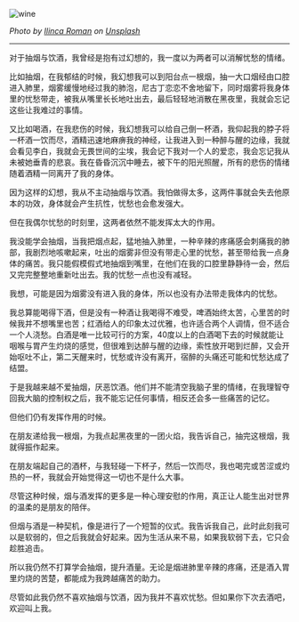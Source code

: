 ![wine](http://owyx09dkb.bkt.clouddn.com/wine.jpg)

*Photo by [Ilinca Roman](https://unsplash.com/photos/BOA54Mr4wn4?utm_source=unsplash&utm_medium=referral&utm_content=creditCopyText) on [Unsplash](https://unsplash.com/?utm_source=unsplash&utm_medium=referral&utm_content=creditCopyText)*

---

对于抽烟与饮酒，我曾经是抱有过幻想的，我一度以为两者可以消解忧愁的情绪。

比如抽烟，在我郁结的时候，我幻想我可以到阳台点一根烟，抽一大口烟经由口腔进入肺里，烟雾缓慢地经过我的肺泡，尼古丁恋恋不舍地留下，同时烟雾将我身体里的忧愁带走，被我从嘴里长长地吐出去，最后轻轻地消散在黑夜里，我就会忘记这些让我难过的事情。

又比如喝酒，在我悲伤的时候，我幻想我可以给自己倒一杯酒，我仰起我的脖子将一杯酒一饮而尽，酒精迅速地麻痹我的神经，让我进入到一种醉与醒的边缘，我就会看见李白，我就会无畏世间的尘埃，我会记下我对一个人的爱恋，我会忘记我从未被她垂青的悲哀。我在昏昏沉沉中睡去，被下午的阳光照醒，所有的悲伤的情绪随着酒精一同离开了我的身体。

因为这样的幻想，我从不主动抽烟与饮酒。我怕做得太多，这两件事就会失去他原本的功效，身体就会产生抗性，忧愁也会愈发强大。

但在我偶尔忧愁的时刻里，这两者依然不能发挥太大的作用。

我没能学会抽烟，当我把烟点起，猛地抽入肺里，一种辛辣的疼痛感会刺痛我的肺部，我剧烈地咳嗽起来，吐出的烟雾非但没有带走心里的忧愁，甚至带给我一点身体的痛苦。我只能假模假式地抽烟到嘴里，在他们在我的口腔里静静待一会，然后又完完整整地重新吐出去。我的忧愁一点也没有减轻。

我想，可能是因为烟雾没有进入我的身体，所以也没有办法带走我体内的忧愁。

我总算能喝得下酒，但是没有一种酒让我喝得不难受，啤酒始终太苦，心里苦的时候我并不想嘴里也苦；红酒给人的印象太过优雅，也许适合两个人调情，但不适合一个人浇愁。白酒是唯一比较可行的方案，40度以上的白酒喝下去的时候就能让咽喉与胃产生灼烧的感觉，但很难到达醉与醒的边缘，索性放开喝到烂醉，又会开始呕吐不止，第二天醒来时，忧愁或许没有离开，宿醉的头痛还可能和忧愁达成了结盟。

于是我越来越不爱抽烟，厌恶饮酒。他们并不能清空我脑子里的情绪，在我理智夺回我大脑的控制权之后，我不能忘记任何事情，相反还会多一些痛苦的记忆。

但他们仍有发挥作用的时候。

在朋友递给我一根烟，为我点起黑夜里的一团火焰，我告诉自己，抽完这根烟，我就得振作起来。

在朋友端起自己的酒杯，与我轻碰一下杯子，然后一饮而尽，我也喝完或苦涩或灼热的一杯，我就会开始觉得这一切也不是什么大事。

尽管这种时候，烟与酒发挥的更多是一种心理安慰的作用，真正让人能生出对世界的温柔的是朋友的陪伴。

但烟与酒是一种契机，像是进行了一个短暂的仪式。我告诉我自己，此时此刻我可以是软弱的，但之后我就会好起来。因为生活从来不易，如果我软弱下去，它只会趁胜追击。

所以我仍然不打算学会抽烟，提升酒量。无论是烟进肺里辛辣的疼痛，还是酒入胃里灼烧的苦楚，都能成为我跨越痛苦的助力。

尽管如此我仍然不喜欢抽烟与饮酒，因为我并不喜欢忧愁。但如果你下次去酒吧，欢迎叫上我。



